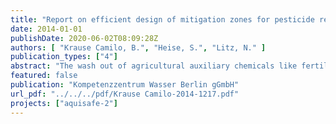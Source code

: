 ```yaml
---
title: "Report on efficient design of mitigation zones for pesticide removal"
date: 2014-01-01
publishDate: 2020-06-02T08:09:28Z
authors: [ "Krause Camilo, B.", "Heise, S.", "Litz, N." ]
publication_types: ["4"]
abstract: "The wash out of agricultural auxiliary chemicals like fertilizer and pesticides via surface run-off or subsurface leaching into drainage systems or ground waters, which discharge into surface waters, presents an increasing risk for drinking water production and biodiversity in rivers and lakes. Mitigation zones are important measures to attenuate contamination at the source and relieve surface waters downstream. Under high flow conditions, as they occur during rainy seasons and snow melt, the effectiveness of such facilities is restricted due to bypass of untreated waters or very short contact times. This study of the Aquisafe 2 project focus on drainage water decontamination and examines mitigation zone designs with organic substrates for their potential to reduce a set of herbicides and nitrate (NO3-), concurrently and efficiently, at short hydraulic residence times (0.2 to 2.5 days) to prepare their implementation in contamination hot spots. The herbicides bentazone, atrazine and isoproturon were classified as most relevant for drinking water production. On the basis of comprehensive literature studies the organic substrates bark mulch and straw and the design of bioretention swales emerged to be of high potential for decontamination of drainage waters in mitigation zones. In laboratory scale studies the substrates were tested in degradation-, sorption- and leaching-experiments at temperatures around 21 °C for their potential to ensure long- lasting hydraulic permeability, denitrification and attenuation of the selected herbicides. The selected organic substrates provide a high and long term stable permeable conductivity to realize and maintain high flow. The effective porosity yielded around 0.45 and reduced within 1.5 years by only 25 %. Straw is a readily available organic carbon source, which can support effective and efficient denitrification at short hydraulic residence times. Bark mulch contains more resistant carbon species, but contributes also to NO3- removal. In mixture with straw the performance of bark mulch as organic carbon source for denitrification increases (co-metabolic decomposition). Organic substrates are characterized by strong wash out of dissolved organic carbon (DOC) and high denitrification rates (15 to 45 g-N m-3 d-1) in the start phase and successive decrease of denitrification performance due to loss of readily available organic carbon. Despite decline of performance, denitrification rates stabilized after one year of operation at constant conditions at a level of 4 to 10 g-N m-3 d-1 (10 to 25 % of input). The potential of the organic substrate to retain the selected herbicides is very different for each compound and bases on different dissipation paths. Denitrifying conditions are in general disadvantageous for retention of the selected herbicides. Bentazone is too persistent and mobile to be considerably retained under high flow conditions. Atrazine can be substantially removed from drainage waters. It is suspected to be attenuated predominantly by formation of bound residues at the organic substrate, especially bark mulch, and partially by degradation to hydroxy-atrazine. Isoproturon seems to be effectively retained under suboxic conditions by degradation to metabolites. At technical scale parallel retention of NO3- and atrazine and NO3- and isoproturon was investigated. The potential of the organic carbon source (mixture of bark mulch and"
featured: false
publication: "Kompetenzzentrum Wasser Berlin gGmbH"
url_pdf: "../../../pdf/Krause Camilo-2014-1217.pdf"
projects: ["aquisafe-2"]
---
```


